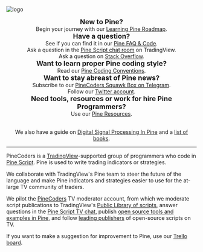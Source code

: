<!-- Global site tag (gtag.js) - Google Analytics -->
<script async src="https://www.googletagmanager.com/gtag/js?id=UA-147975914-1"></script>
<script>
  window.dataLayer = window.dataLayer || [];
  function gtag(){dataLayer.push(arguments);}
  gtag('js', new Date());

  gtag('config', 'UA-147975914-1');
</script>

<link rel="icon" href="http://pinecoders.com/favicon.ico?v=2" />

![logo](images/PineCoders.png "PineCoders")


<div align="center"><font size="+1"><strong>New to Pine?</strong></font><br>
Begin your journey with our <a href="http://www.pinecoders.com/learning_pine_roadmap">Learning Pine Roadmap</a>.</div>

<div align="center"><font size="+1"><strong>Have a question?</strong></font><br>
See if you can find it in our <a href="http://www.pinecoders.com/faq_and_code">Pine FAQ & Code</a>.<br>
Ask a question in the <a href="https://www.tradingview.com/chat/#BfmVowG1TZkKO235">Pine Script chat room</a> on TradingView.<br>
Ask a question on <a href="https://stackoverflow.com/questions/tagged/pine-script?tab=Newest">Stack Overflow</a>.</div>

<div align="center"><font size="+1"><strong>Want to learn proper Pine coding style?</strong></font><br>
Read our <a href="http://www.pinecoders.com/coding_conventions">Pine Coding Conventions</a>.</div>

<div align="center"><font size="+1"><strong>Want to stay abreast of Pine news?</strong></font><br>
Subscribe to our <a href="https://t.me/PineCodersSquawkBox">PineCoders Squawk Box on Telegram</a>.<br>
Follow our <a href="https://twitter.com/PineCoders">Twitter account</a>.</div>

<div align="center"><font size="+1"><strong>Need tools, resources or work for hire Pine Programmers?</strong></font><br>
Use our <a href="http://www.pinecoders.com/resources">Pine Resources</a>.<br><br>

We also have a guide on <a href="http://www.pinecoders.com/techniques/dsp">Digital Signal Processing In Pine</a> and a <a href="http://www.pinecoders.com/books">list of books</a>.</div>

---

PineCoders is a [TradingView](https://www.tradingview.com/)-supported group of programmers who code in [Pine Script](https://www.tradingview.com/pine-script-docs/en/v4/Introduction.html). Pine is used to write trading indicators or strategies.

We collaborate with TradingView's Pine team to steer the future of the language and make Pine indicators and strategies easier to use for the at-large TV community of traders.

We pilot the [PineCoders](https://www.tradingview.com/u/PineCoders/#published-charts) TV moderator account, from which we moderate script publications to TradingView's [Public Library of scripts](https://www.tradingview.com/scripts/), answer questions in the [Pine Script TV chat](https://www.tradingview.com/chat/#BfmVowG1TZkKO235), publish [open source tools and examples in Pine](https://www.tradingview.com/u/PineCoders/#published-scripts), and follow [leading publishers](https://www.tradingview.com/u/PineCoders/#following-people) of open-source scripts on TV.

If you want to make a suggestion for improvement to Pine, use our [Trello board](https://trello.com/c/QA6bcL7l).
